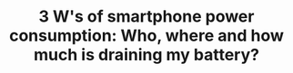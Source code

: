 ---
layout: publication
title: "3 W's of smartphone power consumption: Who, where and how much is draining my battery?"
short_title: "3 W's of smartphone power consumption"
tags: Communications
cover: /assets/images/power_smartphone.png
authors: "Agrim Gupta, Adel Heidari, Avyakta Kalipattapu, Ish Kumar Jain, Dinesh Bharadia"   # needed for publist.html
author_list:
    - name: Agrim Gupta*
      url: https://agrim9.github.io/
      email: agg003@ucsd.edu
    - name: Adel Heidari* # url field is optional
      url: 
      email: adheidari@ucsd.edu
    - name: Avyakta Kalipattapu*
      url: 
      email: rkalipattapu@ucsd.edu
    - name: Ish Kumar Jain
      url: https://ishjain.github.io/ 
      email: ikjain@ucsd.edu
    - name: Dinesh Bharadia
      url: https://dineshb-ucsd.github.io/
      email:  dineshb@ucsd.edu
eqcon: true #Put true if you want equal contrribution on pub page
conference: "Mobicom Workshop 2024"
conference_site: https://www.sigmobile.org/grav/events/conferences/mobicom
github: https://github.com/ucsdwcsng/Perfetto-Trace-Analysis
paper: /files/3Ws.pdf
slides: 
video:
# video_str: 
# miscs: # additional items
#     - content_type: 
#       content_url: 
description:
    - text: "With 6.5 billion smartphones in use worldwide, each relying on a battery for key subsystems like display, compute, and cellular connectivity, previous studies on power consumption often used invalidated indirect estimates that failed to isolate specific hardware usage. We address this by utilizing Google's On Device Power Measurement (ODPM) tool for precise power measurements of individual components. Our findings indicate that connectivity (Wi-Fi, 4G/5G) and screen display are the primary power consumers, as shown with the Google Pixel 7A. We also confirmed similar power consumption trends using an energy estimation method on the Samsung S23+. Given the prevalence of smartphones, we discuss the challenges and opportunities for optimizing power usage."

      image: /assets/images/barplot_energy.png
      image_width: 800 #px (check this image resolution and how it populate on webpage)

    # - text:
    #   image:
    #   image_width: 800 # px (check this image resolution and how it populate on webpage)
# medias:
#     - type: 
#       url: 
citation:
    - text: "Gupta, A., Heidari, A., Kalipattapu, A., Jain, I. K., & Bharadia, D. (2024, December). 3 W's of smartphone power consumption: Who, Where and How much is draining my battery?. In Proceedings of the 30th Annual International Conference on Mobile Computing and Networking (pp. 2248-2250)."
      bib: "https://dl.acm.org/doi/10.1145/3636534.3695905" 
      bibtex: "
      @inproceedings{gupta20243,
  title={3 W's of smartphone power consumption: Who, Where and How much is draining my battery?},
  author={Gupta, Agrim and Heidari, Adel and Kalipattapu, Avyakta and Jain, Ish Kumar and Bharadia, Dinesh},
  booktitle={Proceedings of the 30th Annual International Conference on Mobile Computing and Networking},
  pages={2248--2250},
  year={2024}
}
"
---